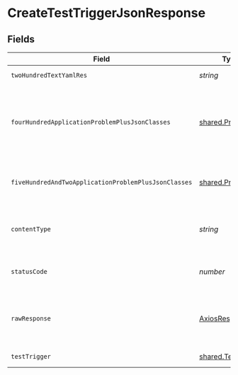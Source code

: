 # CreateTestTriggerJsonResponse


## Fields

| Field                                                                                                | Type                                                                                                 | Required                                                                                             | Description                                                                                          |
| ---------------------------------------------------------------------------------------------------- | ---------------------------------------------------------------------------------------------------- | ---------------------------------------------------------------------------------------------------- | ---------------------------------------------------------------------------------------------------- |
| `twoHundredTextYamlRes`                                                                              | *string*                                                                                             | :heavy_minus_sign:                                                                                   | successful operation                                                                                 |
| `fourHundredApplicationProblemPlusJsonClasses`                                                       | [shared.Problem](../../models/shared/problem.md)[]                                                   | :heavy_minus_sign:                                                                                   | problem with test trigger definition - probably some bad input occurs (invalid JSON body or similar) |
| `fiveHundredAndTwoApplicationProblemPlusJsonClasses`                                                 | [shared.Problem](../../models/shared/problem.md)[]                                                   | :heavy_minus_sign:                                                                                   | problem communicating with kubernetes cluster                                                        |
| `contentType`                                                                                        | *string*                                                                                             | :heavy_check_mark:                                                                                   | HTTP response content type for this operation                                                        |
| `statusCode`                                                                                         | *number*                                                                                             | :heavy_check_mark:                                                                                   | HTTP response status code for this operation                                                         |
| `rawResponse`                                                                                        | [AxiosResponse](https://axios-http.com/docs/res_schema)                                              | :heavy_minus_sign:                                                                                   | Raw HTTP response; suitable for custom response parsing                                              |
| `testTrigger`                                                                                        | [shared.TestTrigger](../../models/shared/testtrigger.md)                                             | :heavy_minus_sign:                                                                                   | successful operation                                                                                 |